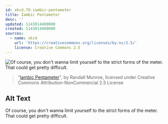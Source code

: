 ```yaml
---
id: xkcd.79-iambic-pentameter
title: Iambic Pentameter
desc: ''
updated: 1143014400000
created: 1143014400000
sources:
  - name: xkcd
    url: 'https://creativecommons.org/licenses/by-nc/2.5/'
    license: Creative Commons 2.5
---
```

![Of course, you don't wanna limit yourself to the strict forms of the meter.  That could get pretty difficult.](https://imgs.xkcd.com/comics/iambic_pentameter.jpg)
> "[Iambic Pentameter](https://xkcd.com/79/)", by Randall Munroe, licensed under Creative Commons Attribution-NonCommercial 2.5 License

## Alt Text
Of course, you don't wanna limit yourself to the strict forms of the meter.  That could get pretty difficult.
